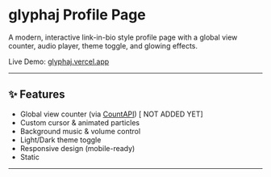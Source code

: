 # glyphaj Profile Page

A modern, interactive link-in-bio style profile page with a global view counter, audio player, theme toggle, and glowing effects.

Live Demo: [glyphaj.vercel.app](https://glyph-lol-github-io.vercel.app/)

---

## ✨ Features

- Global view counter (via [CountAPI](https://countapi.xyz)) [ NOT ADDED YET]
- Custom cursor & animated particles
- Background music & volume control
- Light/Dark theme toggle
- Responsive design (mobile-ready)
- Static
---
